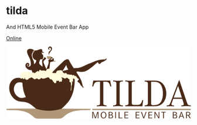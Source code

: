 # tilda
And HTML5 Mobile Event Bar App

[Online](https://wudsn-javascript-tools.github.io/tilda/)

![image](logo.png)
